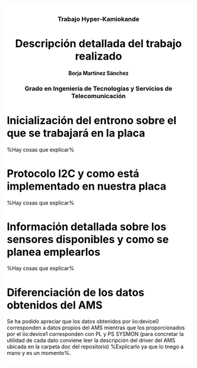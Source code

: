 <div style="background-color:white; color:black; padding:5px">




<h3 align="center">Trabajo Hyper-Kamiokande</h3>






<h1 align="center"><b>Descripción detallada del trabajo realizado</b></h1>


<h4 align="center"><b>Borja Martínez Sánchez</b></br></h4>


<h3 align="center">Grado en Ingeniería de Tecnologías y Servicios de Telecomunicación</h3>

# Inicialización del entrono sobre el que se trabajará en la placa
 %Hay cosas que explicar%

# Protocolo I2C y como está implementado en nuestra placa
 %Hay cosas que explicar%

# Información detallada sobre los sensores disponibles y como se planea emplearlos
 %Hay cosas que explicar%
 
# Diferenciación de los datos obtenidos del AMS

Se ha podido apreciar que los datos obtenidos por iio:device0 corresponden a datos propios del AMS mientras que los proporcionados por el iio:device1 corresponden con PL y PS SYSMON (para concretar la utilidad de cada dato conviene leer la descripción del driver del AMS ubicada en la carpeta doc del repositorio) %Explicarlo ya que lo tnego a mano y es un momento%.
